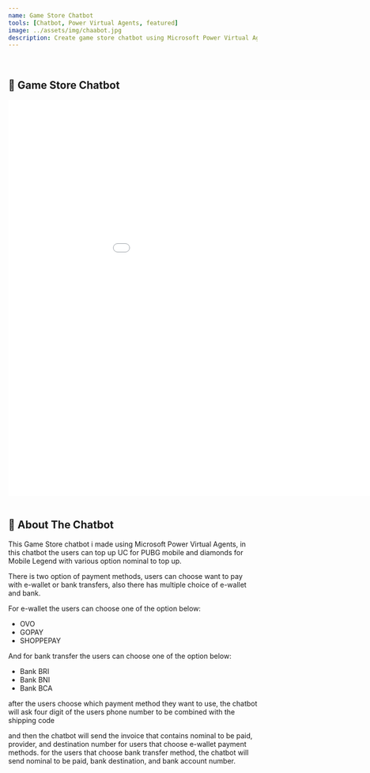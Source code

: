 ```yaml
---
name: Game Store Chatbot
tools: [Chatbot, Power Virtual Agents, featured]
image: ../assets/img/chaabot.jpg
description: Create game store chatbot using Microsoft Power Virtual Agents.
---
```


<div class="m-3" id="problem">
    <br />
    <h2>🤖 Game Store Chatbot</h2>
</div>

<iframe 
  width="1024"
  height="800"
  src="../assets/img/chatbot_microsoft.html"
  frameborder="0"
  allowfullscreen>
</iframe>

<div class="m-3" id="problem">
    <br />
    <h2>🎯 About The Chatbot</h2>
</div>

This Game Store chatbot i made using Microsoft Power Virtual Agents, in this chatbot the users can top up UC for PUBG mobile and diamonds for Mobile Legend with various option nominal to top up. 

There is two option of payment methods, users can choose want to pay with e-wallet or bank transfers, also there has multiple choice of e-wallet and bank.

For e-wallet the users can choose one of the option below:
- OVO
- GOPAY
- SHOPPEPAY

And for bank transfer the users can choose one of the option below:
- Bank BRI
- Bank BNI
- Bank BCA

after the users choose which payment method they want to use, the chatbot will ask four digit of the users phone number to be combined with the shipping code

and then the chatbot will send the invoice that contains nominal to be paid, provider, and destination number for users that choose e-wallet payment methods.
for the users that choose bank transfer method, the chatbot will send nominal to be paid, bank destination, and bank account number.
